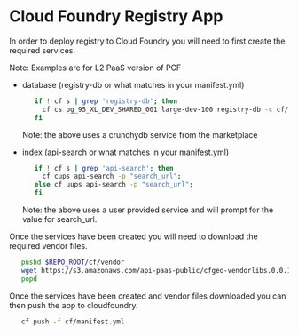 # Cloud Foundry Registry App

In order to deploy registry to Cloud Foundry you will need to first create
the required services.

Note: Examples are for L2 PaaS version of PCF

+ database (registry-db or what matches in your manifest.yml)

  ```bash
     if ! cf s | grep 'registry-db'; then
       cf cs pg_95_XL_DEV_SHARED_001 large-dev-100 registry-db -c cf/postgis.json;
     fi
  ```
  Note: the above uses a crunchydb service from the marketplace

+ index (api-search or what matches in your manifest.yml)

  ```bash
     if ! cf s | grep 'api-search'; then
       cf cups api-search -p "search_url";
     else cf uups api-search -p "search_url";
     fi
  ```
  Note: the above uses a user provided service and will prompt for the value
  for search_url.

Once the services have been created you will need to download the required
vendor files.

```bash
   pushd $REPO_ROOT/cf/vendor
   wget https://s3.amazonaws.com/api-paas-public/cfgeo-vendorlibs.0.0.1.cflinuxfs2.x86_64.tar.gz
   popd
```

Once the services have been created and vendor files downloaded you can then
push the app to cloudfoundry.

```bash
   cf push -f cf/manifest.yml
```

